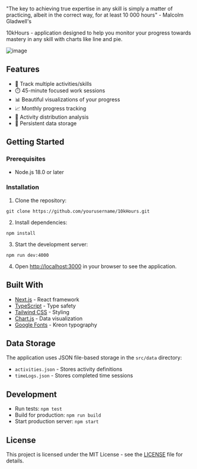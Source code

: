 "The key to achieving true expertise in any skill is simply a matter of practicing, albeit in the correct way, for at least 10 000 hours" - Malcolm Gladwell's 
 

10kHours - application designed to help you monitor your progress towards mastery in any skill with charts like line and pie. 


![image](https://github.com/user-attachments/assets/21fb1482-2753-456a-b9ff-4fdc477e7478)

## Features

- 🎯 Track multiple activities/skills
- ⏱️ 45-minute focused work sessions
- 📊 Beautiful visualizations of your progress
- 📈 Monthly progress tracking
- 🥧 Activity distribution analysis
- 💾 Persistent data storage

## Getting Started

### Prerequisites

- Node.js 18.0 or later

### Installation

1. Clone the repository:
```
git clone https://github.com/yourusername/10kHours.git
```

2. Install dependencies:
```
npm install
```

3. Start the development server:
```
npm run dev:4000
```

4. Open [http://localhost:3000](http://localhost:3000) in your browser to see the application.



## Built With

- [Next.js](https://nextjs.org/) - React framework
- [TypeScript](https://www.typescriptlang.org/) - Type safety
- [Tailwind CSS](https://tailwindcss.com/) - Styling
- [Chart.js](https://www.chartjs.org/) - Data visualization
- [Google Fonts](https://fonts.google.com/) - Kreon typography

## Data Storage

The application uses JSON file-based storage in the `src/data` directory:
- `activities.json` - Stores activity definitions
- `timeLogs.json` - Stores completed time sessions

## Development

- Run tests: `npm test`
- Build for production: `npm run build`
- Start production server: `npm start`


## License

This project is licensed under the MIT License - see the [LICENSE](LICENSE) file for details.



